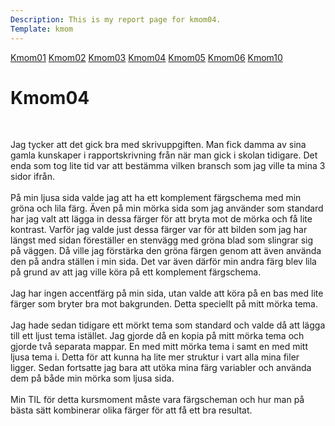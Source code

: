 ```yaml
---
Description: This is my report page for kmom04.
Template: kmom
---
```


<div class="kmom-nav kmom menu" id="my-nav">
<a href="javascript:void(0);" class="iconen" onclick="kmomNavbar()" aria-label="kmom">
    <i class="fa fa-bars farg"></i>
</a>
<a href="kmom01">Kmom01</a>
<a href="kmom02">Kmom02</a>
<a href="kmom03">Kmom03</a>
<a href="kmom04">Kmom04</a>
<a href="kmom05">Kmom05</a>
<a href="kmom06">Kmom06</a>
<a href="kmom10">Kmom10</a>
</div>

<div class="kmom">
<h1>Kmom04</h1>
<br>
<p>
Jag tycker att det gick bra med skrivuppgiften. Man fick damma av sina gamla kunskaper i rapportskrivning från när man gick i skolan tidigare. Det enda som tog lite tid var att bestämma vilken bransch som jag ville ta mina 3 sidor ifrån.
<br><br>
På min ljusa sida valde jag att ha ett komplement färgschema med min gröna och lila färg. Även på min mörka sida som jag använder som standard har jag valt att lägga in dessa färger för att bryta mot de mörka och få lite kontrast.
Varför jag valde just dessa färger var för att bilden som jag har längst med sidan föreställer en stenvägg med gröna blad som slingrar sig på väggen. Då ville jag förstärka den gröna färgen genom att även använda den på andra ställen i min sida. Det var även därför min andra färg blev lila på grund av att jag ville köra på ett komplement färgschema.
<br><br>
Jag har ingen accentfärg på min sida, utan valde att köra på en bas med lite färger som bryter bra mot bakgrunden. Detta speciellt på mitt mörka tema.
<br><br>
Jag hade sedan tidigare ett mörkt tema som standard och valde då att lägga till ett ljust tema istället. Jag gjorde då en kopia på mitt mörka tema och gjorde två separata mappar. En med mitt mörka tema i samt en med mitt ljusa tema i. Detta för att kunna ha lite mer struktur i vart alla mina filer ligger. Sedan fortsatte jag bara att utöka mina färg variabler och använda dem på både min mörka som ljusa sida.
<br><br>
Min TIL för detta kursmoment måste vara färgscheman och hur man på bästa sätt kombinerar olika färger för att få ett bra resultat.

</p>
</div>
